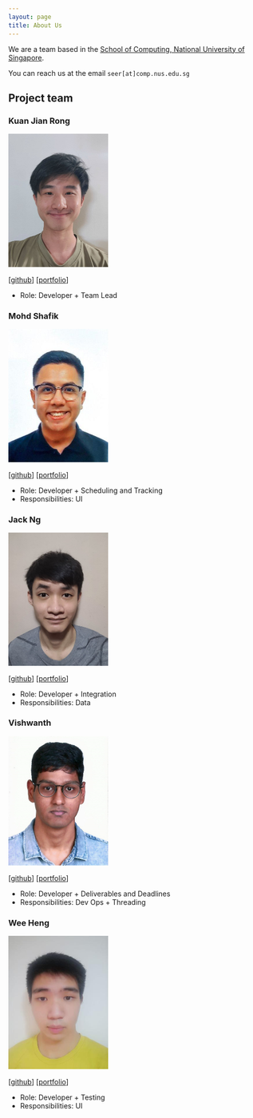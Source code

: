 ```yaml
---
layout: page
title: About Us
---
```


We are a team based in the [School of Computing, National University of Singapore](http://www.comp.nus.edu.sg).

You can reach us at the email `seer[at]comp.nus.edu.sg`

## Project team

### Kuan Jian Rong

<img src="images/kuanjr.png" width="200px">

[[github](https://github.com/kuanjr)]
[[portfolio](team/kuanjr.md)]

* Role: Developer + Team Lead

### Mohd Shafik

<img src="images/ad-nap.png" width="200px">

[[github](https://github.com/AD-NAP/)]
[[portfolio](team/ad-nap.md)]

* Role: Developer + Scheduling and Tracking
* Responsibilities: UI

### Jack Ng

<img src="images/j4ck990.png" width="200px">

[[github](http://github.com/j4ck990)]
[[portfolio](team/j4ck990.md)]

* Role: Developer + Integration
* Responsibilities: Data

### Vishwanth

<img src="images/vishwanth2210.png" width="200px">

[[github](http://github.com/vishwanth2210)]
[[portfolio](team/vishwanth2210.md)]

* Role: Developer + Deliverables and Deadlines
* Responsibilities: Dev Ops + Threading

### Wee Heng

<img src="images/decaxical.png" width="200px">

[[github](http://github.com/decaxical)]
[[portfolio](team/decaxical.md)]

* Role: Developer + Testing
* Responsibilities: UI
